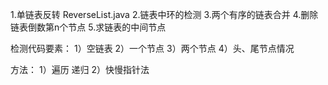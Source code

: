 1.单链表反转 ReverseList.java
2.链表中环的检测
3.两个有序的链表合并
4.删除链表倒数第n个节点
5.求链表的中间节点

检测代码要素：
1）空链表
2）一个节点
3）两个节点
4）头、尾节点情况

方法：
1）遍历 递归
2）快慢指针法
